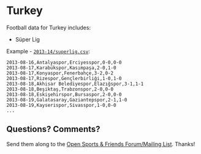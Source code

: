 # Turkey

Football data for Turkey includes:

- Süper Lig


Example - [`2013-14/superlig.csv`](2013-14/1-superlig.csv):

~~~
2013-08-16,Antalyaspor,Erciyesspor,0-0,0-0
2013-08-17,Karabükspor,Kasımpaşa,2-0,1-0
2013-08-17,Konyaspor,Fenerbahçe,3-2,0-2
2013-08-17,Rizespor,Gençlerbirliği,1-0,1-0
2013-08-18,Akhisar Belediyespor,Elazığspor,3-1,1-1
2013-08-18,Beşiktaş,Trabzonspor,2-0,0-0
2013-08-18,Eskişehirspor,Bursaspor,2-0,0-0
2013-08-19,Galatasaray,Gaziantepspor,2-1,1-0
2013-08-19,Kayserispor,Sivasspor,1-0,0-0
...
~~~


## Questions? Comments?

Send them along to the
[Open Sports & Friends Forum/Mailing List](http://groups.google.com/group/opensport).
Thanks!

